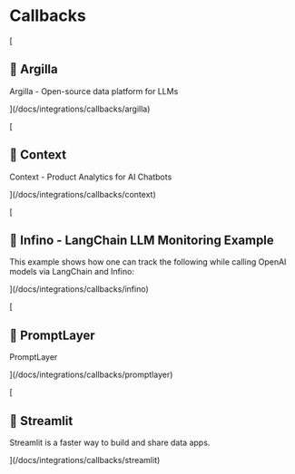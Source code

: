 Callbacks
=========

[

📄️ Argilla
-----------

Argilla - Open-source data platform for LLMs

](/docs/integrations/callbacks/argilla)

[

📄️ Context
-----------

Context - Product Analytics for AI Chatbots

](/docs/integrations/callbacks/context)

[

📄️ Infino - LangChain LLM Monitoring Example
---------------------------------------------

This example shows how one can track the following while calling OpenAI models via LangChain and Infino:

](/docs/integrations/callbacks/infino)

[

📄️ PromptLayer
---------------

PromptLayer

](/docs/integrations/callbacks/promptlayer)

[

📄️ Streamlit
-------------

Streamlit is a faster way to build and share data apps.

](/docs/integrations/callbacks/streamlit)